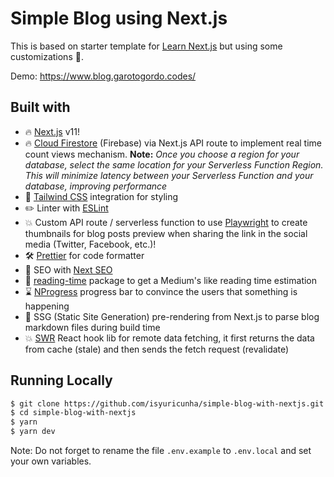 # Simple Blog using Next.js

This is based on starter template for [Learn Next.js](https://nextjs.org/learn) but using some customizations 🚀.

Demo: https://www.blog.garotogordo.codes/

## Built with

- 🔥 [Next.js](https://nextjs.org) v11!
- 🔥 [Cloud Firestore](https://firebase.google.com/docs/firestore) (Firebase) via Next.js API route to implement real time count views mechanism. **Note:** _Once you choose a region for your database, select the same location for your Serverless Function Region. This will minimize latency between your Serverless Function and your database, improving performance_
- 🎨 [Tailwind CSS](https://tailwindcss.com) integration for styling
- ✏️ Linter with [ESLint](https://eslint.org)
- 💥 Custom API route / serverless function to use [Playwright](https://playwright.dev/) to create thumbnails for blog posts preview when sharing the link in the social media (Twitter, Facebook, etc.)!
- 🛠 [Prettier](https://prettier.io) for code formatter
- 🦊 SEO with [Next SEO](https://github.com/garmeeh/next-seo)
- 📑 [reading-time](https://www.npmjs.com/package/reading-time) package to get a Medium's like reading time estimation
- ⌛ [NProgress](NProgress.js) progress bar to convince the users that something is happening
- 📝 SSG (Static Site Generation) pre-rendering from Next.js to parse blog markdown files during build time
- 💥 [SWR](https://swr.vercel.app/) React hook lib for remote data fetching, it first returns the data from cache (stale) and then sends the fetch request (revalidate)

## Running Locally

```bash
$ git clone https://github.com/isyuricunha/simple-blog-with-nextjs.git
$ cd simple-blog-with-nextjs
$ yarn
$ yarn dev
```

Note: Do not forget to rename the file `.env.example` to `.env.local` and set your own variables.
